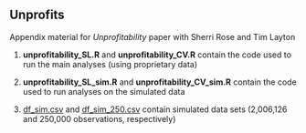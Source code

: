 ## Unprofits
Appendix material for *Unprofitability* paper with Sherri Rose and Tim Layton

1. **unprofitability_SL.R** and **unprofitability_CV.R** contain the code used to run the main analyses (using proprietary data)

2. **unprofitability_SL_sim.R** and **unprofitability_CV_sim.R** contain the code used to run analyses on the simulated data

3. [df_sim.csv](https://github.com/sl-bergquist/unprofits/blob/master/df_sim.csv) and [df_sim_250.csv](https://github.com/sl-bergquist/unprofits/blob/master/df_sim_250.csv) contain simulated data sets (2,006,126 and 250,000 observations, respectively)

